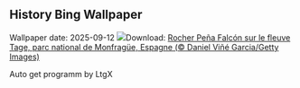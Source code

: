 ## History Bing Wallpaper
Wallpaper date: 2025-09-12
![](https://www.bing.com/th?id=OHR.ExtremaduraJamon_FR-CA9072612158_UHD.jpg&w=1000)Download: [Rocher Peña Falcón sur le fleuve Tage, parc national de Monfragüe, Espagne (© Daniel Viñé Garcia/Getty Images)](https://www.bing.com/th?id=OHR.ExtremaduraJamon_FR-CA9072612158_UHD.jpg)

Auto get programm by LtgX
